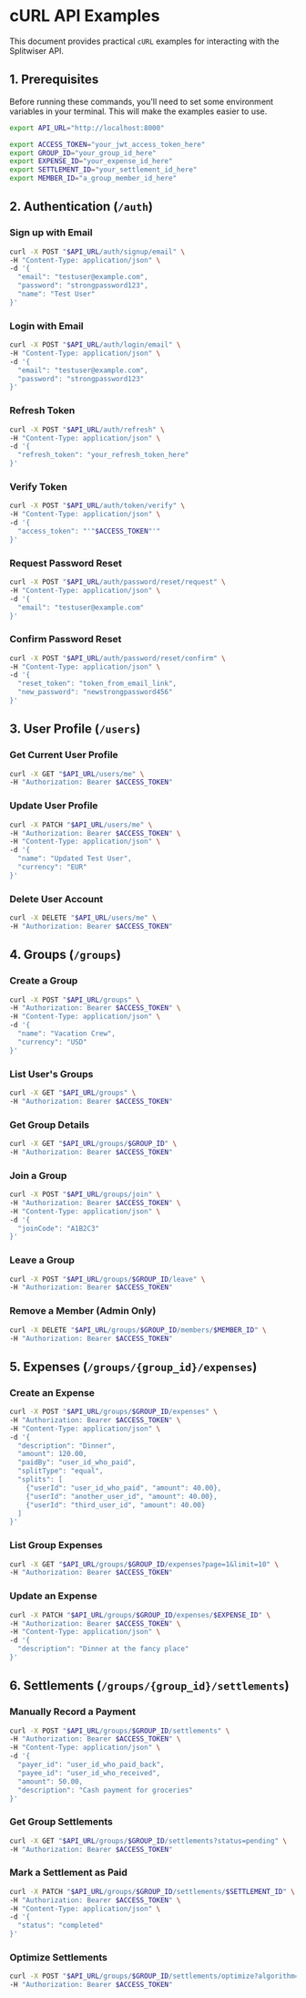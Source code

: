 # cURL API Examples

This document provides practical `cURL` examples for interacting with the Splitwiser API.

## 1. Prerequisites

Before running these commands, you'll need to set some environment variables in your terminal. This will make the examples easier to use.

```bash
export API_URL="http://localhost:8000"

export ACCESS_TOKEN="your_jwt_access_token_here"
export GROUP_ID="your_group_id_here"
export EXPENSE_ID="your_expense_id_here"
export SETTLEMENT_ID="your_settlement_id_here"
export MEMBER_ID="a_group_member_id_here"
```

## 2. Authentication (`/auth`)

### **Sign up with Email**
```bash
curl -X POST "$API_URL/auth/signup/email" \
-H "Content-Type: application/json" \
-d '{
  "email": "testuser@example.com",
  "password": "strongpassword123",
  "name": "Test User"
}'
```

### **Login with Email**
```bash
curl -X POST "$API_URL/auth/login/email" \
-H "Content-Type: application/json" \
-d '{
  "email": "testuser@example.com",
  "password": "strongpassword123"
}'
```

### **Refresh Token**
```bash
curl -X POST "$API_URL/auth/refresh" \
-H "Content-Type: application/json" \
-d '{
  "refresh_token": "your_refresh_token_here"
}'
```

### **Verify Token**
```bash
curl -X POST "$API_URL/auth/token/verify" \
-H "Content-Type: application/json" \
-d '{
  "access_token": "'"$ACCESS_TOKEN"'"
}'
```

### **Request Password Reset**
```bash
curl -X POST "$API_URL/auth/password/reset/request" \
-H "Content-Type: application/json" \
-d '{
  "email": "testuser@example.com"
}'
```

### **Confirm Password Reset**
```bash
curl -X POST "$API_URL/auth/password/reset/confirm" \
-H "Content-Type: application/json" \
-d '{
  "reset_token": "token_from_email_link",
  "new_password": "newstrongpassword456"
}'
```

## 3. User Profile (`/users`)

### **Get Current User Profile**
```bash
curl -X GET "$API_URL/users/me" \
-H "Authorization: Bearer $ACCESS_TOKEN"
```

### **Update User Profile**
```bash
curl -X PATCH "$API_URL/users/me" \
-H "Authorization: Bearer $ACCESS_TOKEN" \
-H "Content-Type: application/json" \
-d '{
  "name": "Updated Test User",
  "currency": "EUR"
}'
```

### **Delete User Account**
```bash
curl -X DELETE "$API_URL/users/me" \
-H "Authorization: Bearer $ACCESS_TOKEN"
```

## 4. Groups (`/groups`)

### **Create a Group**
```bash
curl -X POST "$API_URL/groups" \
-H "Authorization: Bearer $ACCESS_TOKEN" \
-H "Content-Type: application/json" \
-d '{
  "name": "Vacation Crew",
  "currency": "USD"
}'
```

### **List User's Groups**
```bash
curl -X GET "$API_URL/groups" \
-H "Authorization: Bearer $ACCESS_TOKEN"
```

### **Get Group Details**
```bash
curl -X GET "$API_URL/groups/$GROUP_ID" \
-H "Authorization: Bearer $ACCESS_TOKEN"
```

### **Join a Group**
```bash
curl -X POST "$API_URL/groups/join" \
-H "Authorization: Bearer $ACCESS_TOKEN" \
-H "Content-Type: application/json" \
-d '{
  "joinCode": "A1B2C3"
}'
```

### **Leave a Group**
```bash
curl -X POST "$API_URL/groups/$GROUP_ID/leave" \
-H "Authorization: Bearer $ACCESS_TOKEN"
```

### **Remove a Member (Admin Only)**
```bash
curl -X DELETE "$API_URL/groups/$GROUP_ID/members/$MEMBER_ID" \
-H "Authorization: Bearer $ACCESS_TOKEN"
```

## 5. Expenses (`/groups/{group_id}/expenses`)

### **Create an Expense**
```bash
curl -X POST "$API_URL/groups/$GROUP_ID/expenses" \
-H "Authorization: Bearer $ACCESS_TOKEN" \
-H "Content-Type: application/json" \
-d '{
  "description": "Dinner",
  "amount": 120.00,
  "paidBy": "user_id_who_paid",
  "splitType": "equal",
  "splits": [
    {"userId": "user_id_who_paid", "amount": 40.00},
    {"userId": "another_user_id", "amount": 40.00},
    {"userId": "third_user_id", "amount": 40.00}
  ]
}'
```

### **List Group Expenses**
```bash
curl -X GET "$API_URL/groups/$GROUP_ID/expenses?page=1&limit=10" \
-H "Authorization: Bearer $ACCESS_TOKEN"
```

### **Update an Expense**
```bash
curl -X PATCH "$API_URL/groups/$GROUP_ID/expenses/$EXPENSE_ID" \
-H "Authorization: Bearer $ACCESS_TOKEN" \
-H "Content-Type: application/json" \
-d '{
  "description": "Dinner at the fancy place"
}'
```

## 6. Settlements (`/groups/{group_id}/settlements`)

### **Manually Record a Payment**
```bash
curl -X POST "$API_URL/groups/$GROUP_ID/settlements" \
-H "Authorization: Bearer $ACCESS_TOKEN" \
-H "Content-Type: application/json" \
-d '{
  "payer_id": "user_id_who_paid_back",
  "payee_id": "user_id_who_received",
  "amount": 50.00,
  "description": "Cash payment for groceries"
}'
```

### **Get Group Settlements**
```bash
curl -X GET "$API_URL/groups/$GROUP_ID/settlements?status=pending" \
-H "Authorization: Bearer $ACCESS_TOKEN"
```

### **Mark a Settlement as Paid**
```bash
curl -X PATCH "$API_URL/groups/$GROUP_ID/settlements/$SETTLEMENT_ID" \
-H "Authorization: Bearer $ACCESS_TOKEN" \
-H "Content-Type: application/json" \
-d '{
  "status": "completed"
}'
```


### **Optimize Settlements**
```bash
curl -X POST "$API_URL/groups/$GROUP_ID/settlements/optimize?algorithm=advanced" \
-H "Authorization: Bearer $ACCESS_TOKEN"
```